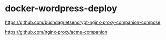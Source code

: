 # docker-wordpress-deploy

https://github.com/buchdag/letsencrypt-nginx-proxy-companion-compose

https://github.com/nginx-proxy/acme-companion
